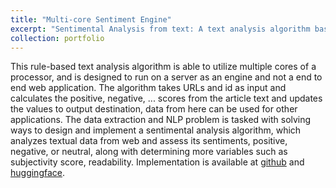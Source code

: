 ```yaml
---
title: "Multi-core Sentiment Engine"
excerpt: "Sentimental Analysis from text: A text analysis algorithm based on ETL approach with multiprocessing for parallel processing of multiple text files<br/><img src='images/multicore-se.png'>"
collection: portfolio
---
```


This rule-based text analysis algorithm is able to utilize multiple cores of a processor, and is designed to run on a server as an engine and not a end to end web application. The algorithm takes URLs and id as input and calculates the positive, negative, ... scores from the article text and updates the values to output destination, data from here can be used for other applications. The data extraction and NLP problem is tasked with solving ways to design and implement a sentimental analysis algorithm, which analyzes textual data from web and assess its sentiments, positive, negative, or neutral, along with determining more variables such as subjectivity score, readability. Implementation is available at [github](https://github.com/suwesh/Multi-core_SentimentEngine) and [huggingface](https://huggingface.co/suwesh/Multi-core_SentimentEngine).
